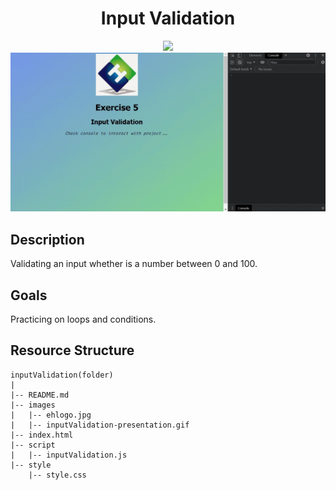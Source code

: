 <div align=center>
	<h1>Input Validation</h1>
</div>

<div align="center">
	<a href="https://ehkarabas.github.io/js-exercises/interactiveJSexercises/inputValidation/">
		<img src="https://img.shields.io/badge/live-%23.svg?&style=for-the-badge&logo=www&logoColor=white%22&color=black">
	</a>
	<br>
	<img src="./images/inputValidation-presentation.gif"/>
</div>

## Description

Validating an input whether is a number between 0 and 100.

## Goals

Practicing on loops and conditions.


## Resource Structure 

```
inputValidation(folder)
|
|-- README.md
|-- images
|   |-- ehlogo.jpg
|   |-- inputValidation-presentation.gif
|-- index.html
|-- script
|   |-- inputValidation.js
|-- style
    |-- style.css
```



